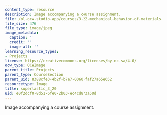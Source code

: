 ```yaml
---
content_type: resource
description: Image accompanying a course assignment.
file: /ol-ocw-studio-app/courses/3-22-mechanical-behavior-of-materials-spring-2008/e0f2dcf08d516fe02b03ec4cd873a50d_superlastic_3_20.jpg
file_size: 476
file_type: image/jpeg
image_metadata:
  caption: ''
  credit: ''
  image-alt: ''
learning_resource_types:
- Projects
license: https://creativecommons.org/licenses/by-nc-sa/4.0/
ocw_type: OCWImage
parent_title: Projects
parent_type: CourseSection
parent_uid: 8388cfe3-4b2f-b7e7-0060-faf27a65e652
resourcetype: Image
title: superlastic_3_20
uid: e0f2dcf0-8d51-6fe0-2b03-ec4cd873a50d
---
```

Image accompanying a course assignment.